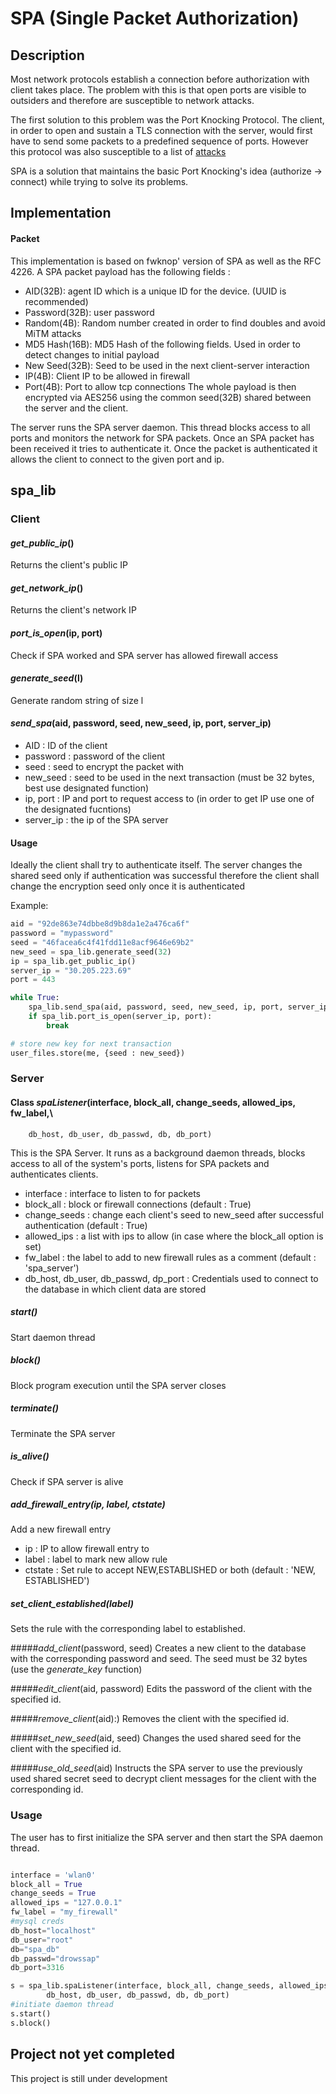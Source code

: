 # SPA (Single Packet Authorization)


Description
-------
Most network protocols establish a connection before authorization with client takes place. 
The problem with this is that open ports are visible to outsiders and therefore are susceptible
to network attacks.

The first solution to this problem was the Port Knocking Protocol. The client, in order to open
and sustain a TLS connection with the server, would first have to send some packets to a predefined sequence
of ports. However this protocol was also susceptible
to a list of [attacks](http://www.cipherdyne.org/fwknop/docs/SPA.html)  

SPA is a solution that maintains the basic Port Knocking's idea (authorize -> connect) while trying to solve
its problems.

Implementation
--------

#### Packet

This implementation is based on fwknop' version of SPA as well as the RFC 4226. A SPA packet payload has 
the following fields : 
* AID(32B): agent ID which is a unique ID for the device. (UUID is recommended)
* Password(32B): user password
* Random(4B): Random number created in order to find doubles and avoid MiTM attacks
* MD5 Hash(16B): MD5 Hash of the following fields. Used in order to detect changes to initial payload
* New Seed(32B): Seed to be used in the next client-server interaction
* IP(4B): Client IP to be allowed in firewall
* Port(4B): Port to allow tcp connections
The whole payload is then encrypted via AES256 using the common seed(32B) shared between the 
server and the client.

The server runs the SPA server daemon. This thread blocks access to all ports and monitors the network for 
SPA packets. Once an SPA packet has been received it tries to authenticate it. Once the packet is authenticated
it allows the client to connect to the given port and ip.

spa_lib
--------

### Client

#### *get_public_ip*()
Returns the client's public IP

#### *get_network_ip*()
Returns the client's network IP

#### *port_is_open*(ip, port)
Check if SPA worked and SPA server has allowed firewall access

#### *generate_seed*(l)
Generate random string of size l

#### *send_spa*(aid, password, seed, new_seed, ip, port, server_ip)
* AID : ID of the client
* password : password of the client
* seed : seed to encrypt the packet with
* new_seed : seed to be used in the next transaction (must be 32 bytes, best use designated function)
* ip, port : IP and port to request access to (in order to get IP use one of the designated fucntions)
* server_ip : the ip of the SPA server

#### Usage
Ideally the client shall try to authenticate itself. The server changes the shared seed only if authentication
was successful therefore the client shall change the encryption seed only once it is authenticated

Example: 
```python
aid = "92de863e74dbbe8d9b8da1e2a476ca6f"
password = "mypassword"
seed = "46facea6c4f41fdd11e8acf9646e69b2"
new_seed = spa_lib.generate_seed(32)
ip = spa_lib.get_public_ip()
server_ip = "30.205.223.69"
port = 443

while True:
	spa_lib.send_spa(aid, password, seed, new_seed, ip, port, server_ip)
	if spa_lib.port_is_open(server_ip, port):
		break

# store new key for next transaction
user_files.store(me, {seed : new_seed})
```

### Server

#### Class *spaListener*(interface, block_all, change_seeds, allowed_ips, fw_label,\
		db_host, db_user, db_passwd, db, db_port)
This is the SPA Server. It runs as a background daemon threads, blocks access to all of the system's
ports, listens for SPA packets and authenticates clients.
* interface : interface to listen to for packets
* block_all : block or firewall connections (default : True)
* change_seeds : change each client's seed to new_seed after successful authentication (default : True)
* allowed_ips : a list with ips to allow (in case where the block_all option is set)
* fw_label : the label to add to new firewall rules as a comment (default : 'spa_server')
* db_host, db_user, db_passwd, dp_port : Credentials used to connect to the database in which client data are stored 

##### *start*()
Start daemon thread

##### *block*()
Block program execution until the SPA server closes

##### *terminate*()
Terminate the SPA server

##### *is_alive*()
Check if SPA server is alive

##### *add_firewall_entry*(ip, label, ctstate)
Add a new firewall entry
* ip : IP to allow firewall entry to
* label : label to mark new allow rule
* ctstate : Set rule to accept NEW,ESTABLISHED or both (default : 'NEW, ESTABLISHED')

##### *set_client_established*(label)
Sets the rule with the corresponding label to established.  


#####*add_client*(password, seed)
Creates a new client to the database with the corresponding password and seed.
The seed must be 32 bytes (use the *generate_key* function)


#####*edit_client*(aid, password)
Edits the password of the client with the specified id.

#####*remove_client*(aid):)
Removes the client with the specified id.

#####*set_new_seed*(aid, seed)
Changes the used shared seed for the client with the specified id.

#####*use_old_seed*(aid)
Instructs the SPA server to use the previously used shared secret seed to decrypt client messages
for the client with the corresponding id.

### Usage
The user has to first initialize the SPA server and then start the SPA daemon thread.
```python

interface = 'wlan0'
block_all = True
change_seeds = True
allowed_ips = "127.0.0.1"
fw_label = "my_firewall"
#mysql creds
db_host="localhost"
db_user="root"
db="spa_db"
db_passwd="drowssap"
db_port=3316

s = spa_lib.spaListener(interface, block_all, change_seeds, allowed_ips, fw_label,
		db_host, db_user, db_passwd, db, db_port)
#initiate daemon thread
s.start()
s.block()
```


Project not yet completed
-------
This project is still under development